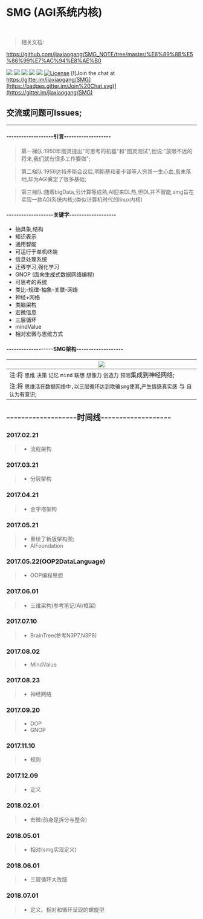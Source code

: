 # SMG (AGI系统内核)

<br>

> 相关文档:

<https://github.com/jiaxiaogang/SMG_NOTE/tree/master/%E6%89%8B%E5%86%99%E7%AC%94%E8%AE%B0>

[![](https://img.shields.io/badge/%20QQGroup-528053635%20-orange.svg)](tencent://message/?uin=283636001&Site=&Menu=yes)
[![](https://img.shields.io/badge/%20QQ-在线交谈%20-orange.svg)](http://wpa.qq.com/msgrd?v=3&uin=283636001&site=qq&menu=yes)
[![](https://img.shields.io/badge/%20QQ-客户端交谈%20-orange.svg)](tencent://message/?uin=283636001&Site=&Menu=yes)
![](https://img.shields.io/badge/%20Wechat-jia2764894%20-orange.svg)
![](https://img.shields.io/badge/%20in-iphone%20-orange.svg)
[![License](https://img.shields.io/badge/license-GPL-blue.svg)](LICENSE)
[![Join the chat at https://gitter.im/jiaxiaogang/SMG](https://badges.gitter.im/Join%20Chat.svg)](https://gitter.im/jiaxiaogang/SMG)

## 交流或问题可Issues;

***


#### -------------------引言-------------------

> 第一梯队:1950年图灵提出"可思考的机器"和"图灵测试",他说:"放眼不远的将来,我们就有很多工作要做";

> 第二梯队:1956达特矛斯会议后,明斯基和麦卡锡等人穷其一生心血,虽未落地,却为AGI奠定了很多基础;

> 第三梯队:随着bigData,云计算等成熟,AI迎来DL热,但DL并不智能,smg旨在实现一款AGI系统内核;(类似计算机时代的linux内核)


#### -------------------关键字-------------------

- 抽具象,结构
- 知识表示
- 通用智能
- 可运行于单机终端
- 信息处理系统
- 迁移学习,强化学习
- GNOP (面向生成式数据网络编程)
- 可思考的系统
- 类比-规律-抽象-关联-网络
- 神经+网络
- 类脑架构
- 宏微信息
- 三层循环
- mindValue
- 相对宏微与思维方式


#### -------------------SMG架构-------------------

| ![](https://raw.githubusercontent.com/jiaxiaogang/SMG_NOTE/master/%E6%89%8B%E5%86%99%E7%AC%94%E8%AE%B0/assets/%E5%BD%92%E7%BA%B3%E7%BB%93%E6%9E%84.png?raw=true) |
| --- |
| 注:将 `思维` `决策` `记忆` `mind` `联想` `想像力` `创造力` `预测`集成到神经网络; |
| 注:将 `思维活在数据网络中,以三层循环达到欺骗smg使其`,`产生情感真实感` 与 `自认为有意识`; |



## -------------------时间线-------------------

### 2017.02.21
> - 流程架构

### 2017.03.21
> - 分层架构

### 2017.04.21
> - 金字塔架构

### 2017.05.21
> -  重绘了新版架构图;
> -  AIFoundation

### 2017.05.22(OOP2DataLanguage)

> - OOP编程思想

### 2017.06.01

> - 三维架构(参考笔记/AI/框架)

### 2017.07.10

> - BrainTree(参考N3P7,N3P8)

### 2017.08.02

> - MindValue

### 2017.08.23

> - 神经网络

### 2017.09.20

> - DOP
> - GNOP

### 2017.11.10

> - 规则

### 2017.12.09

> - 定义

### 2018.02.01

> - 宏微(前身是拆分与整合)

### 2018.05.01

> - 相对(smg实现定义)

### 2018.06.01

> - 三层循环大改版

### 2018.07.01

> - 定义、相对和循环呈现的螺旋型




<br><br><br><br><br><br><br><br><br><br><br><br>
